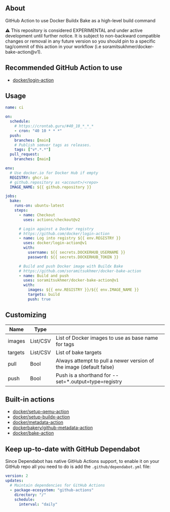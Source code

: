 ## About

GitHub Action to use Docker Buildx Bake as a high-level build command

:warning: This repository is considered EXPERIMENTAL and under active development until further notice. It is subject to non-backward compatible changes or removal in any future version so you should pin to a specific tag/commit of this action in your workflow (i.e soramitsukhmer/docker-bake-action@v1).

## Recommended GitHub Action to use
- [docker/login-action](https://github.com/docker/login-action#readme)

## Usage

```yml
name: ci

on:
  schedule:
    # https://crontab.guru/#40_10_*_*_*
    - cron: "40 10 * * *"
  push:
    branches: [main]
    # Publish semver tags as releases.
    tags: ["v*.*.*"]
  pull_request:
    branches: [main]

env:
  # Use docker.io for Docker Hub if empty
  REGISTRY: ghcr.io
  # github.repository as <account>/<repo>
  IMAGE_NAME: ${{ github.repository }}

jobs:
  bake:
    runs-on: ubuntu-latest
    steps:
      - name: Checkout
        uses: actions/checkout@v2

      # Login against a Docker registry
      # https://github.com/docker/login-action
      - name: Log into registry ${{ env.REGISTRY }}
        uses: docker/login-action@v1
        with:
          username: ${{ secrets.DOCKERHUB_USERNAME }}
          password: ${{ secrets.DOCKERHUB_TOKEN }}

      # Build and push Docker image with Buildx Bake
      # https://github.com/soramitsukhmer/docker-bake-action
      - name: Build and push
        uses: soramitsukhmer/docker-bake-action@v1
        with:
          images: ${{ env.REGISTRY }}/${{ env.IMAGE_NAME }}
          targets: build
          push: true
```

## Customizing

| Name    | Type     |                                                                     |
| ------- | -------- | ------------------------------------------------------------------- |
| images  | List/CSV | List of Docker images to use as base name for tags                  |
| targets | List/CSV | List of bake targets                                                |
| pull    | Bool     | Always attempt to pull a newer version of the image (default false) |
| push    | Bool     | Push is a shorthand for --set=\*.output=type=registry               |

## Built-in actions

- [docker/setup-qemu-action](https://github.com/docker/setup-qemu-action)
- [docker/setup-buildx-action](https://github.com/docker/setup-buildx-action)
- [docker/metadata-action](https://github.com/docker/metadata-action#inputs)
- [dockerbakery/github-metadata-action](https://github.com/dockerbakery/github-metadata-action)
- [docker/bake-action](https://github.com/docker/bake-action#customizing)

## Keep up-to-date with GitHub Dependabot

Since Dependabot has native GitHub Actions support, to enable it on your GitHub repo all you need to do is add the `.github/dependabot.yml` file:

```yml
version: 2
updates:
  # Maintain dependencies for GitHub Actions
  - package-ecosystem: "github-actions"
    directory: "/"
    schedule:
      interval: "daily"
```
